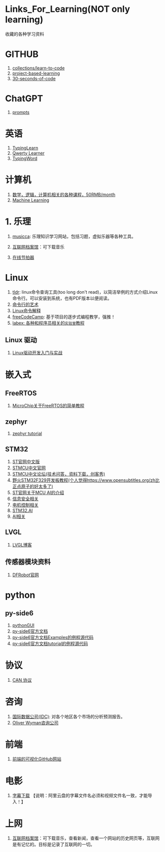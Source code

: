 # Links_For_Learning(NOT only learning)
收藏的各种学习资料

# GITHUB
1. [collections/learn-to-code](https://github.com/collections/learn-to-code)
1. [project-based-learning](https://github.com/practical-tutorials/project-based-learning)
2. [30-seconds-of-code](https://github.com/Chalarangelo/30-seconds-of-code)

# ChatGPT
1. [prompts](https://github.com/linexjlin/GPTs)

# 英语
1. [TypingLearn](https://typinglearn.cn/learn/index)
2. [Qwerty Learner](https://qwerty.kaiyi.cool/)
3. [TypingWord](https://typing-word.ttentau.top/#/practice)

# 计算机
1. [数学，逻辑，计算机相关的各种课程，50RMB/month](https://brilliant.org/home/)
2. [Machine Learning](https://www.freecodecamp.org/news/machine-learning-handbook/)

# 1. 乐理
1. [musicca](https://www.musicca.com/zh): 乐理知识学习网站，包括习题，虚拟乐器等各种工具。
2. [互联网档案馆](https://archive.org/)：可下载音乐

3. [在线节拍器](https://tinywisp.github.io/metronome/)

# Linux
1. [tldr](https://tldr.sh/): linux命令查询工具(too long don't read)，以简洁举例的方式介绍Linux命令行。可以安装到系统，也有PDF版本以便阅读。
2. [命令行的艺术](https://github.com/jlevy/the-art-of-command-line/blob/master/README-zh.md)
3. [Linux命令解释](https://explainshell.com/)
4. [freeCodeCamp](https://www.freecodecamp.org/learn/): 基于项目的逐步式编程教学，强推！
5. [labex: 各种和程序员相关的`实验室`教程](https://labex.io/learn)
## Linux 驱动
1. [Linux驱动开发入门与实战](https://m.ituring.com.cn/book/tupubarticle/2978?bookID=1524&type=tubook&subject=%E7%AC%AC%201%20%E7%AB%A0%E3%80%80Linux%E9%A9%B1%E5%8A%A8%E5%BC%80%E5%8F%91%E6%A6%82%E8%BF%B0)

# 嵌入式
## FreeRTOS
1. [MicroChip关于FreeRTOS的简单教程](https://onlinedocs.microchip.com/pr/GUID-F3CEAE3B-C3C1-4B92-B031-4E07B8ACCD81-en-US-3/index.html?GUID-51AC62C7-72B2-4486-80D0-B7275CA02874)

## zephyr
1. [zephyr tutorial](https://maksimdrachov.github.io/zephyr-rtos-tutorial/)

## STM32
1. [ST官网中文版](https://www.st.com/content/st_com/zh.html)
2. [STMCU中文官网](https://www.stmcu.com.cn/)
3. [STMCU中文论坛(技术问答，资料下载，创客秀)](https://shequ.stmicroelectronics.cn/portal.php)
4. [野火STM32F329开发板教程(个人觉得https://www.opensubtitles.org/zh比正点原子的好太多了)](https://doc.embedfire.com/mcu/stm32/f429tiaozhanzhe/std/zh/latest/book/First_acquaintance.html)
5. [ST官网关于MCU AI的介绍](https://wiki.stmicroelectronics.cn/stm32mcu/wiki/Category:Artificial_Intelligence)
6. [信息安全相关](https://www.stmcu.com.cn/ecosystem/app/information-security-OVERVIEW)
7. [电机控制相关](https://www.stmcu.com.cn/ecosystem/app/Motor-control)
8. [STM32.AI](https://wiki.stmicroelectronics.cn/stm32mcu/wiki/Category:Artificial_Intelligence)
9. [AI相关](https://stm32ai.st.com/zh/)

## LVGL
1. [LVGL博客](https://frozencandles.fun/archives/307)

## 传感器模块资料
1. [DFRobot官网](https://wiki.dfrobot.com/AS7341_Visible_Light_Sensor_SKU_SEN0365)

# python
## py-side6
1. [pythonGUI](https://www.pythonguis.com/)
2. [py-side6官方文档](https://doc.qt.io/qtforpython-6/index.html)
3. [py-side6官方文档Examples的例程源代码](https://github.com/pyside/pyside-setup/tree/dev/examples)
4. [py-side6官方文档tutorial的例程源代码](https://github.com/pyside/pyside-setup/tree/dev/sources/pyside6/doc/tutorials)

# 协议
1. [CAN 协议](https://blog.csdn.net/USB_ABC/article/details/117628034)

# 咨询
1. [国际数据公司(IDC)](https://www.idc.com/cn): 对各个地区各个市场的分析预测报告。
2. [Oliver Wyman咨询公司](https://www.oliverwyman.com/index.html)

# 前端
1. [前端的可视化GitHub网站](https://codepen.io/following)

# 电影
1. [字幕下载](https://www.opensubtitles.org/zh) 【说明：阿里云盘的字幕文件名必须和视频文件名一致，才能导入！】

# 上网
1. [互联网档案馆](https://archive.org/)：可下载音乐，查看新闻，查看一个网站的历史网页等，互联网是有记忆的。目标是记录了互联网的一切。

